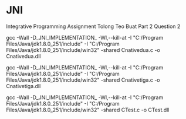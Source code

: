 # JNI
Integrative Programming Assignment
Tolong Teo Buat Part 2 Question 2

gcc -Wall -D_JNI_IMPLEMENTATION_ -Wl,--kill-at -I "C:/Program Files/Java/jdk1.8.0_251/include" -I "C:/Program Files/Java/jdk1.8.0_251/include/win32" -shared Cnativedua.c -o Cnativedua.dll

gcc -Wall -D_JNI_IMPLEMENTATION_ -Wl,--kill-at -I "C:/Program Files/Java/jdk1.8.0_251/include" -I "C:/Program Files/Java/jdk1.8.0_251/include/win32" -shared Cnativetiga.c -o Cnativetiga.dll

gcc -Wall -D_JNI_IMPLEMENTATION_ -Wl,--kill-at -I "C:/Program Files/Java/jdk1.8.0_251/include" -I "C:/Program Files/Java/jdk1.8.0_251/include/win32" -shared CTest.c -o CTest.dll

